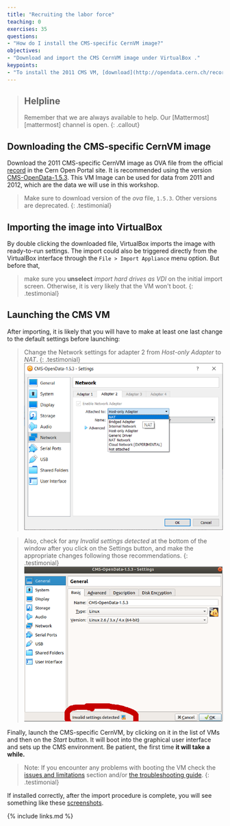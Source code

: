 ```yaml
---
title: "Recruiting the labor force"
teaching: 0
exercises: 35
questions:
- "How do I install the CMS-specific CernVM image?"
objectives:
- "Download and import the CMS CernVM image under VirtualBox ."
keypoints:
- "To install the 2011 CMS VM, [download](http://opendata.cern.ch/record/252/files/CMS-OpenData-1.5.3.ova) the appropriate VM image (version 1.5.3), import it into VirtualBox and launch it."  
---
```

> ## Helpline
>
> Remember that we are always available to help.  Our [Mattermost][mattermost] channel is open.
{: .callout}

## Downloading the CMS-specific CernVM image

Download the 2011 CMS-specific CernVM image as OVA file from the official [record](http://opendata.cern.ch/record/252) in the Cern Open Portal site. It is recommended using the version [CMS-OpenData-1.5.3](http://opendata.cern.ch/record/252/files/CMS-OpenData-1.5.3.ova). This VM Image can be used for data from 2011 and 2012, which are the data we will use in this workshop.

> Make sure to download version of the *ova* file, `1.5.3`.  Other versions are deprecated.
{: .testimonial}

## Importing the image into VirtualBox

By double clicking the downloaded file, VirtualBox imports the image with ready-to-run settings.  The import could also be triggered directly from the VirtualBox interface through the `File > Import Appliance` menu option.  But before that,

> make sure you **unselect** *import hard drives as VDI* on the initial import screen.  Otherwise, it is very likely that the VM won't boot.
{: .testimonial}

## Launching the CMS VM

After importing, it is likely that you will have to make at least one last change to the default settings before launching:

> Change the Network settings for adapter 2 from *Host-only Adapter* to *NAT*.
{: .testimonial}
![](../fig/nat.png)

>Also, check for any *Invalid settings detected* at the bottom of the window after you click on the Settings button, and make the appropriate changes following those recommendations.
{: .testimonial}
![](../fig/vboxsettings.png)

Finally, launch the CMS-specific CernVM, by clicking on it in the list of VMs and then on the *Start* button.  It will boot into the graphical user interface and sets up the CMS environment. Be patient, the first time **it will take a while.**

> Note: If you encounter any problems with booting the VM check the [issues and limitations](http://opendata.cern.ch/docs/cms-virtual-machine-2011#issue) section and/or [the troubleshooting guide](http://opendata.cern.ch/docs/cms-guide-troubleshooting).
{: .testimonial}

If installed correctly, after the import procedure is complete, you will see something like these [screenshots](https://www.virtualbox.org/wiki/Screenshots).

{% include links.md %}
